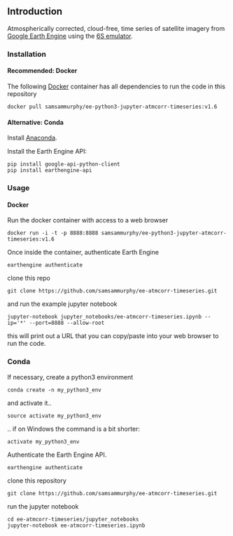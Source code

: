 ## Introduction

Atmospherically corrected, cloud-free, time series of satellite imagery from [Google Earth Engine](https://earthengine.google.com/) using the [6S emulator](https://github.com/samsammurphy/6S_emulator/edit/master/README.md).

### Installation

#### Recommended: Docker

The following [Docker](https://www.docker.com/community-edition) container has all dependencies to run the code in this repository

`docker pull samsammurphy/ee-python3-jupyter-atmcorr-timeseries:v1.6`

#### Alternative: Conda 

Install [Anaconda](https://www.continuum.io/downloads).

Install the Earth Engine API:

```
pip install google-api-python-client
pip install earthengine-api 
```

### Usage

#### Docker

Run the docker container with access to a web browser

`docker run -i -t -p 8888:8888 samsammurphy/ee-python3-jupyter-atmcorr-timeseries:v1.6`

Once inside the container, authenticate Earth Engine

`earthengine authenticate`

clone this repo

`git clone https://github.com/samsammurphy/ee-atmcorr-timeseries.git`

and run the example jupyter notebook

```
jupyter-notebook jupyter_notebooks/ee-atmcorr-timeseries.ipynb --ip='*' --port=8888 --allow-root
```

this will print out a URL that you can copy/paste into your web browser to run the code.

### Conda

If necessary, create a python3 environment

`conda create -n my_python3_env`

and activate it..

`source activate my_python3_env`

.. if on Windows the command is a bit shorter:

`activate my_python3_env`

Authenticate the Earth Engine API.

`earthengine authenticate`

clone this repository

`git clone https://github.com/samsammurphy/ee-atmcorr-timeseries.git`

run the jupyter notebook

```
cd ee-atmcorr-timeseries/jupyter_notebooks
jupyter-notebook ee-atmcorr-timeseries.ipynb
```

